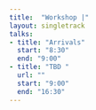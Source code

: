 ```yaml
---
title:  "Workshop |"
layout: singletrack
talks:
- title: "Arrivals"
  start: "8:30"
  end: "9:00"
- title: "TBD "
  url: ""
  start: "9:00"
  end: "16:30"
---
```

